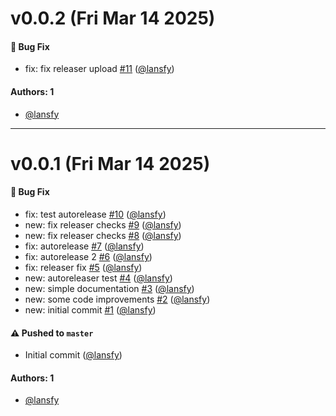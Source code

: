# v0.0.2 (Fri Mar 14 2025)

#### 🐛 Bug Fix

- fix: fix releaser upload [#11](https://github.com/lansfy/gonkex-cli/pull/11) ([@lansfy](https://github.com/lansfy))

#### Authors: 1

- [@lansfy](https://github.com/lansfy)

---

# v0.0.1 (Fri Mar 14 2025)

#### 🐛 Bug Fix

- fix: test autorelease [#10](https://github.com/lansfy/gonkex-cli/pull/10) ([@lansfy](https://github.com/lansfy))
- new: fix releaser checks [#9](https://github.com/lansfy/gonkex-cli/pull/9) ([@lansfy](https://github.com/lansfy))
- new: fix releaser checks [#8](https://github.com/lansfy/gonkex-cli/pull/8) ([@lansfy](https://github.com/lansfy))
- fix: autorelease [#7](https://github.com/lansfy/gonkex-cli/pull/7) ([@lansfy](https://github.com/lansfy))
- fix: autorelease 2 [#6](https://github.com/lansfy/gonkex-cli/pull/6) ([@lansfy](https://github.com/lansfy))
- fix: releaser fix [#5](https://github.com/lansfy/gonkex-cli/pull/5) ([@lansfy](https://github.com/lansfy))
- new: autoreleaser test [#4](https://github.com/lansfy/gonkex-cli/pull/4) ([@lansfy](https://github.com/lansfy))
- new: simple documentation [#3](https://github.com/lansfy/gonkex-cli/pull/3) ([@lansfy](https://github.com/lansfy))
- new: some code improvements [#2](https://github.com/lansfy/gonkex-cli/pull/2) ([@lansfy](https://github.com/lansfy))
- new: initial commit [#1](https://github.com/lansfy/gonkex-cli/pull/1) ([@lansfy](https://github.com/lansfy))

#### ⚠️ Pushed to `master`

- Initial commit ([@lansfy](https://github.com/lansfy))

#### Authors: 1

- [@lansfy](https://github.com/lansfy)
